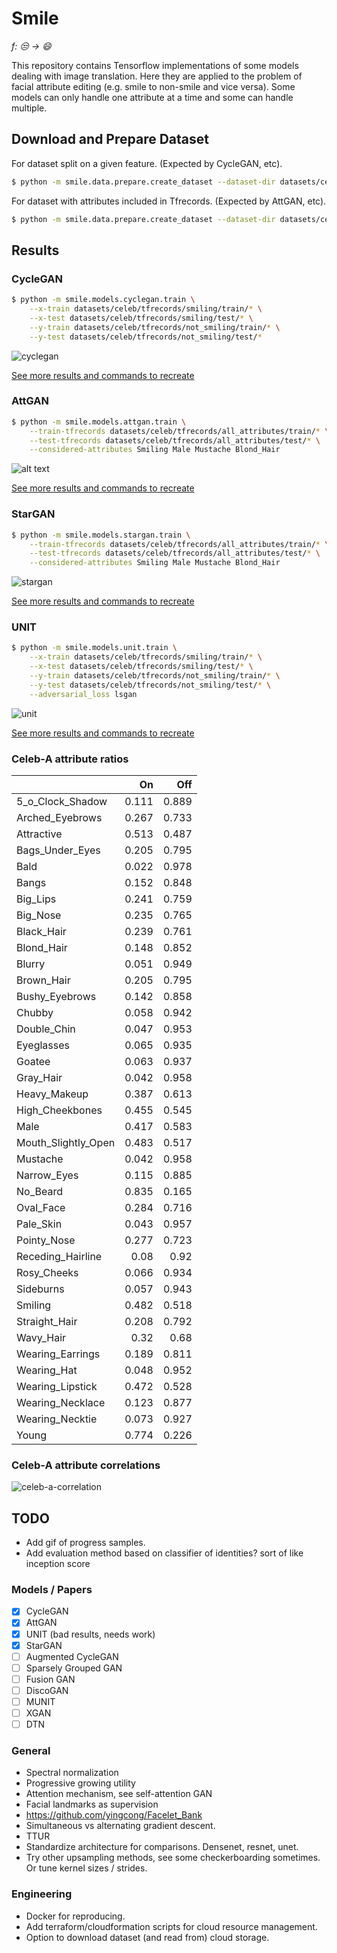 # Smile
*f: :unamused: &rarr; :smile:*

This repository contains Tensorflow implementations of some models dealing with image translation. Here they are 
applied to the problem of facial attribute editing (e.g. smile to non-smile and vice versa). Some models can only
handle one attribute at a time and some can handle multiple.

## Download and Prepare Dataset
For dataset split on a given feature. (Expected by CycleGAN, etc).
```bash
$ python -m smile.data.prepare.create_dataset --dataset-dir datasets/celeb --split-attribute Smiling
```

For dataset with attributes included in Tfrecords. (Expected by AttGAN, etc).
```bash
$ python -m smile.data.prepare.create_dataset --dataset-dir datasets/celeb --include-attributes
```

## Results

### CycleGAN
```bash
$ python -m smile.models.cyclegan.train \
    --x-train datasets/celeb/tfrecords/smiling/train/* \
    --x-test datasets/celeb/tfrecords/smiling/test/* \
    --y-train datasets/celeb/tfrecords/not_smiling/train/* \
    --y-test datasets/celeb/tfrecords/not_smiling/test/*
```

![cyclegan](results/cyclegan/runs/paper-architecture-lambda-cyclic-5.0/testsamples_final.png)

[See more results and commands to recreate](results/cyclegan/results.md)

### AttGAN
```bash
$ python -m smile.models.attgan.train \
    --train-tfrecords datasets/celeb/tfrecords/all_attributes/train/* \
    --test-tfrecords datasets/celeb/tfrecords/all_attributes/test/* \
    --considered-attributes Smiling Male Mustache Blond_Hair
```

![alt text](results/attgan/runs/paper-architecture-wgan-gp-lambda-rec-100-1-10/testsamples_final.png)

[See more results and commands to recreate](results/attgan/results.md)

### StarGAN
```bash
$ python -m smile.models.stargan.train \
    --train-tfrecords datasets/celeb/tfrecords/all_attributes/train/* \
    --test-tfrecords datasets/celeb/tfrecords/all_attributes/test/* \
    --considered-attributes Smiling Male Mustache Blond_Hair
```

![stargan](results/stargan/runs/paper-architecture-wgan-gp-lambda-rec-10.0-lambda-cls-1.0/testsamples_final.png)

[See more results and commands to recreate](results/stargan/results.md)

### UNIT
```bash
$ python -m smile.models.unit.train \
    --x-train datasets/celeb/tfrecords/smiling/train/* \
    --x-test datasets/celeb/tfrecords/smiling/test/* \
    --y-train datasets/celeb/tfrecords/not_smiling/train/* \
    --y-test datasets/celeb/tfrecords/not_smiling/test/* \
    --adversarial_loss lsgan
```

![unit](results/unit/runs/paper-settings-lsgan/testsamples_final.png)

[See more results and commands to recreate](results/unit/results.md)

### Celeb-A attribute ratios
| | On | Off |
|---|---:|---:|
| 5_o_Clock_Shadow | 0.111 | 0.889 |
| Arched_Eyebrows | 0.267 | 0.733 |
| Attractive | 0.513 | 0.487 |
| Bags_Under_Eyes | 0.205 | 0.795 |
| Bald | 0.022 | 0.978 |
| Bangs | 0.152 | 0.848 |
| Big_Lips | 0.241 | 0.759 |
| Big_Nose | 0.235 | 0.765 |
| Black_Hair | 0.239 | 0.761 |
| Blond_Hair | 0.148 | 0.852 |
| Blurry | 0.051 | 0.949 |
| Brown_Hair | 0.205 | 0.795 |
| Bushy_Eyebrows | 0.142 | 0.858 |
| Chubby | 0.058 | 0.942 |
| Double_Chin | 0.047 | 0.953 |
| Eyeglasses | 0.065 | 0.935 |
| Goatee | 0.063 | 0.937 |
| Gray_Hair | 0.042 | 0.958 |
| Heavy_Makeup | 0.387 | 0.613 |
| High_Cheekbones | 0.455 | 0.545 |
| Male | 0.417 | 0.583 |
| Mouth_Slightly_Open | 0.483 | 0.517 |
| Mustache | 0.042 | 0.958 |
| Narrow_Eyes | 0.115 | 0.885 |
| No_Beard | 0.835 | 0.165 |
| Oval_Face | 0.284 | 0.716 |
| Pale_Skin | 0.043 | 0.957 |
| Pointy_Nose | 0.277 | 0.723 |
| Receding_Hairline | 0.08 | 0.92 |
| Rosy_Cheeks | 0.066 | 0.934 |
| Sideburns | 0.057 | 0.943 |
| Smiling | 0.482 | 0.518 |
| Straight_Hair | 0.208 | 0.792 |
| Wavy_Hair | 0.32 | 0.68 |
| Wearing_Earrings | 0.189 | 0.811 |
| Wearing_Hat | 0.048 | 0.952 |
| Wearing_Lipstick | 0.472 | 0.528 |
| Wearing_Necklace | 0.123 | 0.877 |
| Wearing_Necktie | 0.073 | 0.927 |
| Young | 0.774 | 0.226 |

### Celeb-A attribute correlations
![celeb-a-correlation](pics/celeb-attr-corr.png)

## TODO
* Add gif of progress samples.
* Add evaluation method based on classifier of identities? sort of like inception score

### Models / Papers
- [x] CycleGAN
- [x] AttGAN
- [x] UNIT (bad results, needs work)
- [x] StarGAN
- [ ] Augmented CycleGAN
- [ ] Sparsely Grouped GAN
- [ ] Fusion GAN
- [ ] DiscoGAN
- [ ] MUNIT
- [ ] XGAN
- [ ] DTN

### General
* Spectral normalization
* Progressive growing utility
* Attention mechanism, see self-attention GAN
* Facial landmarks as supervision
* https://github.com/yingcong/Facelet_Bank
* Simultaneous vs alternating gradient descent.
* TTUR
* Standardize architecture for comparisons. Densenet, resnet, unet.
* Try other upsampling methods, see some checkerboarding sometimes. Or tune kernel sizes / strides.

### Engineering
* Docker for reproducing. 
* Add terraform/cloudformation scripts for cloud resource management.
* Option to download dataset (and read from) cloud storage.
